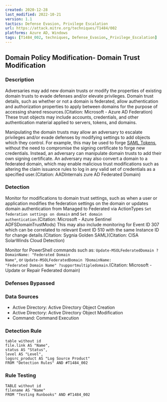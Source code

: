 ```yaml
---
created: 2020-12-28
last_modified: 2022-10-21
version: 1.1
tactics: Defense Evasion, Privilege Escalation
url: https://attack.mitre.org/techniques/T1484/002
platforms: Azure AD, Windows
tags: [T1484_002, techniques, Defense_Evasion,_Privilege_Escalation]
---
```


## Domain Policy Modification- Domain Trust Modification

### Description

Adversaries may add new domain trusts or modify the properties of existing domain trusts to evade defenses and/or elevate privileges. Domain trust details, such as whether or not a domain is federated, allow authentication and authorization properties to apply between domains for the purpose of accessing shared resources.(Citation: Microsoft - Azure AD Federation) These trust objects may include accounts, credentials, and other authentication material applied to servers, tokens, and domains.

Manipulating the domain trusts may allow an adversary to escalate privileges and/or evade defenses by modifying settings to add objects which they control. For example, this may be used to forge [SAML Tokens](https://attack.mitre.org/techniques/T1606/002), without the need to compromise the signing certificate to forge new credentials. Instead, an adversary can manipulate domain trusts to add their own signing certificate. An adversary may also convert a domain to a federated domain, which may enable malicious trust modifications such as altering the claim issuance rules to log in any valid set of credentials as a specified user.(Citation: AADInternals zure AD Federated Domain) 

### Detection

Monitor for modifications to domain trust settings, such as when a user or application modifies the federation settings on the domain or updates domain authentication from Managed to Federated via ActionTypes <code>Set federation settings on domain</code> and <code>Set domain authentication</code>.(Citation: Microsoft - Azure Sentinel ADFSDomainTrustMods) This may also include monitoring for Event ID 307 which can be correlated to relevant Event ID 510 with the same Instance ID for change details.(Citation: Sygnia Golden SAML)(Citation: CISA SolarWinds Cloud Detection)

Monitor for PowerShell commands such as: <code>Update-MSOLFederatedDomain ?DomainName: "Federated Domain Name"</code>, or <code>Update-MSOLFederatedDomain ?DomainName: "Federated Domain Name" ?supportmultipledomain</code>.(Citation: Microsoft - Update or Repair Federated domain)

### Defenses Bypassed



### Data Sources

  - Active Directory: Active Directory Object Creation
  -  Active Directory: Active Directory Object Modification
  -  Command: Command Execution
### Detection Rule

```dataview
table without id
file.link AS "Name",
status AS "Status",
level AS "Level",
logsrc_product AS "Log Source Product"
FROM "Detection Rules" AND #T1484_002
```

### Rule Testing

```dataview
TABLE without id
filename AS "Name"
FROM "Testing Runbooks" AND #T1484_002
```

